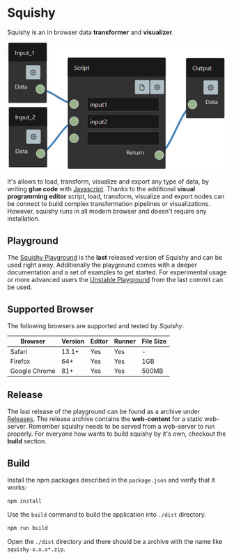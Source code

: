 # Squishy

Squishy is an in browser data **transformer** and **visualizer**. 

<p align="center">
    <img alt="Squishy" src="https://raw.githubusercontent.com/dayaftereh/squishy/master/src/assets/documentation/png/squishy-editor.png">
</p>

It's allows to load, transform, visualize and export any type of data, by writing **glue code** with [Javascript](https://en.wikipedia.org/wiki/JavaScript).
Thanks to the additional **visual programming editor** script, load, transform, visualize and export nodes can be connect to build complex transformation pipelines or visualizations.
However, squishy runs in all modern browser and doesn't require any installation.

## Playground

The [Squishy Playground](https://dayaftereh.github.io/squishy) is the **last** released version of Squishy and can be used right away.
Additionally the playground comes with a deeper documentation and a set of examples to get started.
For experimental usage or more advanced users the [Unstable Playground](https://dayaftereh.github.io/squishy/latest) from the last commit can be used.

## Supported Browser

The following browsers are supported and tested by *Squishy*.

| Browser       | Version |  Editor | Runner | File Size |
|---------------|---------|---------|--------|-----------|
| Safari        | 13.1+   | Yes     | Yes    | -         |
| Firefox       | 64+     | Yes     | Yes    | 1GB       |
| Google Chrome | 81+     | Yes     | Yes    | 500MB     |

## Release

The last release of the playground can be found as a archive under [Releases](https://github.com/dayaftereh/squishy/releases).
The release archive contains the **web-content** for a static web-server.
Remember squishy needs to be served from a web-server to run properly.
For everyone how wants to build squishy by it's own, checkout the **build** section.

## Build

Install the npm packages described in the `package.json` and verify that it works:

```bash
npm install
```

Use the `build` command to build the application into `./dist` directory.

```bash
npm run build
```

Open the `./dist` directory and there should be a archive with the name like `squishy-x.x.x*.zip`.

